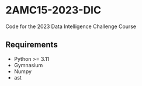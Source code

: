 # 2AMC15-2023-DIC
Code for the 2023 Data Intelligence Challenge Course

## Requirements
- Python >= 3.11
- Gymnasium 
- Numpy
- ast
